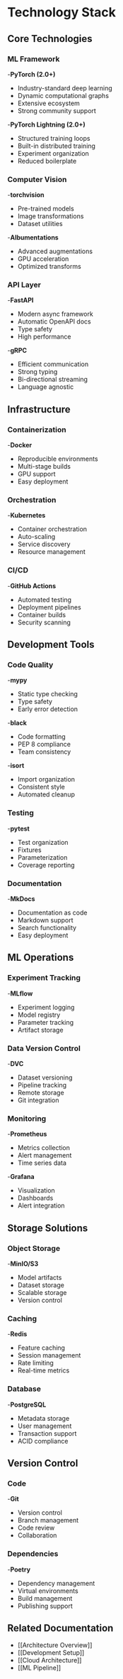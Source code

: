 # Technology Stack

## Core Technologies

### ML Framework
-**PyTorch (2.0+)**
- Industry-standard deep learning
- Dynamic computational graphs
- Extensive ecosystem
- Strong community support

-**PyTorch Lightning (2.0+)**
- Structured training loops
- Built-in distributed training
- Experiment organization
- Reduced boilerplate

### Computer Vision
-**torchvision**
- Pre-trained models
- Image transformations
- Dataset utilities

-**Albumentations**
- Advanced augmentations
- GPU acceleration
- Optimized transforms

### API Layer
-**FastAPI**
- Modern async framework
- Automatic OpenAPI docs
- Type safety
- High performance

-**gRPC**
- Efficient communication
- Strong typing
- Bi-directional streaming
- Language agnostic

## Infrastructure

### Containerization
-**Docker**
- Reproducible environments
- Multi-stage builds
- GPU support
- Easy deployment

### Orchestration
-**Kubernetes**
- Container orchestration
- Auto-scaling
- Service discovery
- Resource management

### CI/CD
-**GitHub Actions**
- Automated testing
- Deployment pipelines
- Container builds
- Security scanning

## Development Tools

### Code Quality
-**mypy**
- Static type checking
- Type safety
- Early error detection

-**black**
- Code formatting
- PEP 8 compliance
- Team consistency

-**isort**
- Import organization
- Consistent style
- Automated cleanup

### Testing
-**pytest**
- Test organization
- Fixtures
- Parameterization
- Coverage reporting

### Documentation
-**MkDocs**
- Documentation as code
- Markdown support
- Search functionality
- Easy deployment

## ML Operations

### Experiment Tracking
-**MLflow**
- Experiment logging
- Model registry
- Parameter tracking
- Artifact storage

### Data Version Control
-**DVC**
- Dataset versioning
- Pipeline tracking
- Remote storage
- Git integration

### Monitoring
-**Prometheus**
- Metrics collection
- Alert management
- Time series data

-**Grafana**
- Visualization
- Dashboards
- Alert integration

## Storage Solutions

### Object Storage
-**MinIO/S3**
- Model artifacts
- Dataset storage
- Scalable storage
- Version control

### Caching
-**Redis**
- Feature caching
- Session management
- Rate limiting
- Real-time metrics

### Database
-**PostgreSQL**
- Metadata storage
- User management
- Transaction support
- ACID compliance

## Version Control

### Code
-**Git**
- Version control
- Branch management
- Code review
- Collaboration

### Dependencies
-**Poetry**
- Dependency management
- Virtual environments
- Build management
- Publishing support

## Related Documentation
- [[Architecture Overview]]
- [[Development Setup]]
- [[Cloud Architecture]]
- [[ML Pipeline]] 